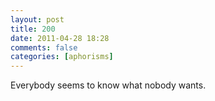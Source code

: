 ```yaml
---
layout: post
title: 200
date: 2011-04-28 18:28
comments: false
categories: [aphorisms]
---
```


Everybody seems to know what nobody wants.
